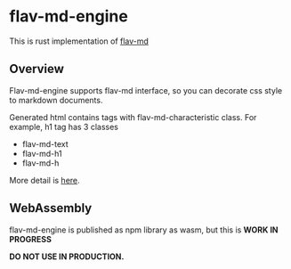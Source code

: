 # flav-md-engine
This is rust implementation of [flav-md](https://github.com/jiko21/flav-md)

## Overview
Flav-md-engine supports flav-md interface, so you can decorate css style to markdown documents.

Generated html contains tags with flav-md-characteristic class.
For example, h1 tag has 3 classes
- flav-md-text
- flav-md-h1
- flav-md-h

More detail is [here](https://github.com/jiko21/flav-md/wiki/CSS-class-name-for-flav-md).

## WebAssembly
flav-md-engine is published as npm library as wasm, but this is **WORK IN PROGRESS**

**DO NOT USE IN PRODUCTION.**
